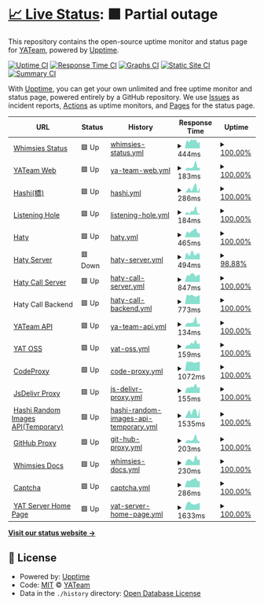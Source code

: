 # [📈 Live Status](https://status.yatserver.com): <!--live status--> **🟧 Partial outage**

This repository contains the open-source uptime monitor and status page for [YATeam](https://www.yateam.cc), powered by [Upptime](https://github.com/upptime/upptime).

[![Uptime CI](https://github.com/YAT-Publish/status/workflows/Uptime%20CI/badge.svg)](https://github.com/YAT-Publish/status/actions?query=workflow%3A%22Uptime+CI%22)
[![Response Time CI](https://github.com/YAT-Publish/status/workflows/Response%20Time%20CI/badge.svg)](https://github.com/YAT-Publish/status/actions?query=workflow%3A%22Response+Time+CI%22)
[![Graphs CI](https://github.com/YAT-Publish/status/workflows/Graphs%20CI/badge.svg)](https://github.com/YAT-Publish/status/actions?query=workflow%3A%22Graphs+CI%22)
[![Static Site CI](https://github.com/YAT-Publish/status/workflows/Static%20Site%20CI/badge.svg)](https://github.com/YAT-Publish/status/actions?query=workflow%3A%22Static+Site+CI%22)
[![Summary CI](https://github.com/YAT-Publish/status/workflows/Summary%20CI/badge.svg)](https://github.com/YAT-Publish/status/actions?query=workflow%3A%22Summary+CI%22)

With [Upptime](https://upptime.js.org), you can get your own unlimited and free uptime monitor and status page, powered entirely by a GitHub repository. We use [Issues](https://github.com/YAT-Publish/status/issues) as incident reports, [Actions](https://github.com/YAT-Publish/status/actions) as uptime monitors, and [Pages](https://status.yatserver.com) for the status page.

<!--start: status pages-->
<!-- This summary is generated by Upptime (https://github.com/upptime/upptime) -->
<!-- Do not edit this manually, your changes will be overwritten -->
<!-- prettier-ignore -->
| URL | Status | History | Response Time | Uptime |
| --- | ------ | ------- | ------------- | ------ |
| <img alt="" src="https://docs.whimsies.org/customize/favicon/main-favicon.png" height="13"> [Whimsies Status](https://status.whimsies.org) | 🟩 Up | [whimsies-status.yml](https://github.com/YAT-Publish/status/commits/HEAD/history/whimsies-status.yml) | <details><summary><img alt="Response time graph" src="./graphs/whimsies-status/response-time-week.png" height="20"> 444ms</summary><br><a href="https://status.yatserver.com/history/whimsies-status"><img alt="Response time 495" src="https://img.shields.io/endpoint?url=https%3A%2F%2Fraw.githubusercontent.com%2FYAT-Publish%2Fstatus%2FHEAD%2Fapi%2Fwhimsies-status%2Fresponse-time.json"></a><br><a href="https://status.yatserver.com/history/whimsies-status"><img alt="24-hour response time 398" src="https://img.shields.io/endpoint?url=https%3A%2F%2Fraw.githubusercontent.com%2FYAT-Publish%2Fstatus%2FHEAD%2Fapi%2Fwhimsies-status%2Fresponse-time-day.json"></a><br><a href="https://status.yatserver.com/history/whimsies-status"><img alt="7-day response time 444" src="https://img.shields.io/endpoint?url=https%3A%2F%2Fraw.githubusercontent.com%2FYAT-Publish%2Fstatus%2FHEAD%2Fapi%2Fwhimsies-status%2Fresponse-time-week.json"></a><br><a href="https://status.yatserver.com/history/whimsies-status"><img alt="30-day response time 466" src="https://img.shields.io/endpoint?url=https%3A%2F%2Fraw.githubusercontent.com%2FYAT-Publish%2Fstatus%2FHEAD%2Fapi%2Fwhimsies-status%2Fresponse-time-month.json"></a><br><a href="https://status.yatserver.com/history/whimsies-status"><img alt="1-year response time 495" src="https://img.shields.io/endpoint?url=https%3A%2F%2Fraw.githubusercontent.com%2FYAT-Publish%2Fstatus%2FHEAD%2Fapi%2Fwhimsies-status%2Fresponse-time-year.json"></a></details> | <details><summary><a href="https://status.yatserver.com/history/whimsies-status">100.00%</a></summary><a href="https://status.yatserver.com/history/whimsies-status"><img alt="All-time uptime 92.53%" src="https://img.shields.io/endpoint?url=https%3A%2F%2Fraw.githubusercontent.com%2FYAT-Publish%2Fstatus%2FHEAD%2Fapi%2Fwhimsies-status%2Fuptime.json"></a><br><a href="https://status.yatserver.com/history/whimsies-status"><img alt="24-hour uptime 100.00%" src="https://img.shields.io/endpoint?url=https%3A%2F%2Fraw.githubusercontent.com%2FYAT-Publish%2Fstatus%2FHEAD%2Fapi%2Fwhimsies-status%2Fuptime-day.json"></a><br><a href="https://status.yatserver.com/history/whimsies-status"><img alt="7-day uptime 100.00%" src="https://img.shields.io/endpoint?url=https%3A%2F%2Fraw.githubusercontent.com%2FYAT-Publish%2Fstatus%2FHEAD%2Fapi%2Fwhimsies-status%2Fuptime-week.json"></a><br><a href="https://status.yatserver.com/history/whimsies-status"><img alt="30-day uptime 100.00%" src="https://img.shields.io/endpoint?url=https%3A%2F%2Fraw.githubusercontent.com%2FYAT-Publish%2Fstatus%2FHEAD%2Fapi%2Fwhimsies-status%2Fuptime-month.json"></a><br><a href="https://status.yatserver.com/history/whimsies-status"><img alt="1-year uptime 92.53%" src="https://img.shields.io/endpoint?url=https%3A%2F%2Fraw.githubusercontent.com%2FYAT-Publish%2Fstatus%2FHEAD%2Fapi%2Fwhimsies-status%2Fuptime-year.json"></a></details>
| <img alt="" src="https://img.yateam.cc/img/2023/10/16/favicon7005329596a0b1b1.png" height="13"> [YATeam Web](https://www.yateam.cc) | 🟩 Up | [ya-team-web.yml](https://github.com/YAT-Publish/status/commits/HEAD/history/ya-team-web.yml) | <details><summary><img alt="Response time graph" src="./graphs/ya-team-web/response-time-week.png" height="20"> 183ms</summary><br><a href="https://status.yatserver.com/history/ya-team-web"><img alt="Response time 5042" src="https://img.shields.io/endpoint?url=https%3A%2F%2Fraw.githubusercontent.com%2FYAT-Publish%2Fstatus%2FHEAD%2Fapi%2Fya-team-web%2Fresponse-time.json"></a><br><a href="https://status.yatserver.com/history/ya-team-web"><img alt="24-hour response time 137" src="https://img.shields.io/endpoint?url=https%3A%2F%2Fraw.githubusercontent.com%2FYAT-Publish%2Fstatus%2FHEAD%2Fapi%2Fya-team-web%2Fresponse-time-day.json"></a><br><a href="https://status.yatserver.com/history/ya-team-web"><img alt="7-day response time 183" src="https://img.shields.io/endpoint?url=https%3A%2F%2Fraw.githubusercontent.com%2FYAT-Publish%2Fstatus%2FHEAD%2Fapi%2Fya-team-web%2Fresponse-time-week.json"></a><br><a href="https://status.yatserver.com/history/ya-team-web"><img alt="30-day response time 277" src="https://img.shields.io/endpoint?url=https%3A%2F%2Fraw.githubusercontent.com%2FYAT-Publish%2Fstatus%2FHEAD%2Fapi%2Fya-team-web%2Fresponse-time-month.json"></a><br><a href="https://status.yatserver.com/history/ya-team-web"><img alt="1-year response time 5561" src="https://img.shields.io/endpoint?url=https%3A%2F%2Fraw.githubusercontent.com%2FYAT-Publish%2Fstatus%2FHEAD%2Fapi%2Fya-team-web%2Fresponse-time-year.json"></a></details> | <details><summary><a href="https://status.yatserver.com/history/ya-team-web">100.00%</a></summary><a href="https://status.yatserver.com/history/ya-team-web"><img alt="All-time uptime 97.57%" src="https://img.shields.io/endpoint?url=https%3A%2F%2Fraw.githubusercontent.com%2FYAT-Publish%2Fstatus%2FHEAD%2Fapi%2Fya-team-web%2Fuptime.json"></a><br><a href="https://status.yatserver.com/history/ya-team-web"><img alt="24-hour uptime 100.00%" src="https://img.shields.io/endpoint?url=https%3A%2F%2Fraw.githubusercontent.com%2FYAT-Publish%2Fstatus%2FHEAD%2Fapi%2Fya-team-web%2Fuptime-day.json"></a><br><a href="https://status.yatserver.com/history/ya-team-web"><img alt="7-day uptime 100.00%" src="https://img.shields.io/endpoint?url=https%3A%2F%2Fraw.githubusercontent.com%2FYAT-Publish%2Fstatus%2FHEAD%2Fapi%2Fya-team-web%2Fuptime-week.json"></a><br><a href="https://status.yatserver.com/history/ya-team-web"><img alt="30-day uptime 100.00%" src="https://img.shields.io/endpoint?url=https%3A%2F%2Fraw.githubusercontent.com%2FYAT-Publish%2Fstatus%2FHEAD%2Fapi%2Fya-team-web%2Fuptime-month.json"></a><br><a href="https://status.yatserver.com/history/ya-team-web"><img alt="1-year uptime 99.47%" src="https://img.shields.io/endpoint?url=https%3A%2F%2Fraw.githubusercontent.com%2FYAT-Publish%2Fstatus%2FHEAD%2Fapi%2Fya-team-web%2Fuptime-year.json"></a></details>
| <img alt="" src="https://img.yateam.cc/img/2023/10/11/hashid59ff7816f045287ad29011a2a630e77.png" height="13"> [Hashi(橋)](https://hi.hashi.icu) | 🟩 Up | [hashi.yml](https://github.com/YAT-Publish/status/commits/HEAD/history/hashi.yml) | <details><summary><img alt="Response time graph" src="./graphs/hashi/response-time-week.png" height="20"> 286ms</summary><br><a href="https://status.yatserver.com/history/hashi"><img alt="Response time 336" src="https://img.shields.io/endpoint?url=https%3A%2F%2Fraw.githubusercontent.com%2FYAT-Publish%2Fstatus%2FHEAD%2Fapi%2Fhashi%2Fresponse-time.json"></a><br><a href="https://status.yatserver.com/history/hashi"><img alt="24-hour response time 336" src="https://img.shields.io/endpoint?url=https%3A%2F%2Fraw.githubusercontent.com%2FYAT-Publish%2Fstatus%2FHEAD%2Fapi%2Fhashi%2Fresponse-time-day.json"></a><br><a href="https://status.yatserver.com/history/hashi"><img alt="7-day response time 286" src="https://img.shields.io/endpoint?url=https%3A%2F%2Fraw.githubusercontent.com%2FYAT-Publish%2Fstatus%2FHEAD%2Fapi%2Fhashi%2Fresponse-time-week.json"></a><br><a href="https://status.yatserver.com/history/hashi"><img alt="30-day response time 406" src="https://img.shields.io/endpoint?url=https%3A%2F%2Fraw.githubusercontent.com%2FYAT-Publish%2Fstatus%2FHEAD%2Fapi%2Fhashi%2Fresponse-time-month.json"></a><br><a href="https://status.yatserver.com/history/hashi"><img alt="1-year response time 359" src="https://img.shields.io/endpoint?url=https%3A%2F%2Fraw.githubusercontent.com%2FYAT-Publish%2Fstatus%2FHEAD%2Fapi%2Fhashi%2Fresponse-time-year.json"></a></details> | <details><summary><a href="https://status.yatserver.com/history/hashi">100.00%</a></summary><a href="https://status.yatserver.com/history/hashi"><img alt="All-time uptime 99.52%" src="https://img.shields.io/endpoint?url=https%3A%2F%2Fraw.githubusercontent.com%2FYAT-Publish%2Fstatus%2FHEAD%2Fapi%2Fhashi%2Fuptime.json"></a><br><a href="https://status.yatserver.com/history/hashi"><img alt="24-hour uptime 100.00%" src="https://img.shields.io/endpoint?url=https%3A%2F%2Fraw.githubusercontent.com%2FYAT-Publish%2Fstatus%2FHEAD%2Fapi%2Fhashi%2Fuptime-day.json"></a><br><a href="https://status.yatserver.com/history/hashi"><img alt="7-day uptime 100.00%" src="https://img.shields.io/endpoint?url=https%3A%2F%2Fraw.githubusercontent.com%2FYAT-Publish%2Fstatus%2FHEAD%2Fapi%2Fhashi%2Fuptime-week.json"></a><br><a href="https://status.yatserver.com/history/hashi"><img alt="30-day uptime 99.77%" src="https://img.shields.io/endpoint?url=https%3A%2F%2Fraw.githubusercontent.com%2FYAT-Publish%2Fstatus%2FHEAD%2Fapi%2Fhashi%2Fuptime-month.json"></a><br><a href="https://status.yatserver.com/history/hashi"><img alt="1-year uptime 99.91%" src="https://img.shields.io/endpoint?url=https%3A%2F%2Fraw.githubusercontent.com%2FYAT-Publish%2Fstatus%2FHEAD%2Fapi%2Fhashi%2Fuptime-year.json"></a></details>
| <img alt="" src="https://img.yateam.cc/img/2023/10/11/hashid59ff7816f045287ad29011a2a630e77.png" height="13"> [Listening Hole](https://hole.hashi.icu) | 🟩 Up | [listening-hole.yml](https://github.com/YAT-Publish/status/commits/HEAD/history/listening-hole.yml) | <details><summary><img alt="Response time graph" src="./graphs/listening-hole/response-time-week.png" height="20"> 184ms</summary><br><a href="https://status.yatserver.com/history/listening-hole"><img alt="Response time 278" src="https://img.shields.io/endpoint?url=https%3A%2F%2Fraw.githubusercontent.com%2FYAT-Publish%2Fstatus%2FHEAD%2Fapi%2Flistening-hole%2Fresponse-time.json"></a><br><a href="https://status.yatserver.com/history/listening-hole"><img alt="24-hour response time 65" src="https://img.shields.io/endpoint?url=https%3A%2F%2Fraw.githubusercontent.com%2FYAT-Publish%2Fstatus%2FHEAD%2Fapi%2Flistening-hole%2Fresponse-time-day.json"></a><br><a href="https://status.yatserver.com/history/listening-hole"><img alt="7-day response time 184" src="https://img.shields.io/endpoint?url=https%3A%2F%2Fraw.githubusercontent.com%2FYAT-Publish%2Fstatus%2FHEAD%2Fapi%2Flistening-hole%2Fresponse-time-week.json"></a><br><a href="https://status.yatserver.com/history/listening-hole"><img alt="30-day response time 237" src="https://img.shields.io/endpoint?url=https%3A%2F%2Fraw.githubusercontent.com%2FYAT-Publish%2Fstatus%2FHEAD%2Fapi%2Flistening-hole%2Fresponse-time-month.json"></a><br><a href="https://status.yatserver.com/history/listening-hole"><img alt="1-year response time 293" src="https://img.shields.io/endpoint?url=https%3A%2F%2Fraw.githubusercontent.com%2FYAT-Publish%2Fstatus%2FHEAD%2Fapi%2Flistening-hole%2Fresponse-time-year.json"></a></details> | <details><summary><a href="https://status.yatserver.com/history/listening-hole">100.00%</a></summary><a href="https://status.yatserver.com/history/listening-hole"><img alt="All-time uptime 96.50%" src="https://img.shields.io/endpoint?url=https%3A%2F%2Fraw.githubusercontent.com%2FYAT-Publish%2Fstatus%2FHEAD%2Fapi%2Flistening-hole%2Fuptime.json"></a><br><a href="https://status.yatserver.com/history/listening-hole"><img alt="24-hour uptime 100.00%" src="https://img.shields.io/endpoint?url=https%3A%2F%2Fraw.githubusercontent.com%2FYAT-Publish%2Fstatus%2FHEAD%2Fapi%2Flistening-hole%2Fuptime-day.json"></a><br><a href="https://status.yatserver.com/history/listening-hole"><img alt="7-day uptime 100.00%" src="https://img.shields.io/endpoint?url=https%3A%2F%2Fraw.githubusercontent.com%2FYAT-Publish%2Fstatus%2FHEAD%2Fapi%2Flistening-hole%2Fuptime-week.json"></a><br><a href="https://status.yatserver.com/history/listening-hole"><img alt="30-day uptime 100.00%" src="https://img.shields.io/endpoint?url=https%3A%2F%2Fraw.githubusercontent.com%2FYAT-Publish%2Fstatus%2FHEAD%2Fapi%2Flistening-hole%2Fuptime-month.json"></a><br><a href="https://status.yatserver.com/history/listening-hole"><img alt="1-year uptime 97.64%" src="https://img.shields.io/endpoint?url=https%3A%2F%2Fraw.githubusercontent.com%2FYAT-Publish%2Fstatus%2FHEAD%2Fapi%2Flistening-hole%2Fuptime-year.json"></a></details>
| <img alt="" src="https://img.yateam.cc/img/2023/10/11/hashid59ff7816f045287ad29011a2a630e77.png" height="13"> [Haty](https://chat.hashi.sbs) | 🟩 Up | [haty.yml](https://github.com/YAT-Publish/status/commits/HEAD/history/haty.yml) | <details><summary><img alt="Response time graph" src="./graphs/haty/response-time-week.png" height="20"> 465ms</summary><br><a href="https://status.yatserver.com/history/haty"><img alt="Response time 768" src="https://img.shields.io/endpoint?url=https%3A%2F%2Fraw.githubusercontent.com%2FYAT-Publish%2Fstatus%2FHEAD%2Fapi%2Fhaty%2Fresponse-time.json"></a><br><a href="https://status.yatserver.com/history/haty"><img alt="24-hour response time 335" src="https://img.shields.io/endpoint?url=https%3A%2F%2Fraw.githubusercontent.com%2FYAT-Publish%2Fstatus%2FHEAD%2Fapi%2Fhaty%2Fresponse-time-day.json"></a><br><a href="https://status.yatserver.com/history/haty"><img alt="7-day response time 465" src="https://img.shields.io/endpoint?url=https%3A%2F%2Fraw.githubusercontent.com%2FYAT-Publish%2Fstatus%2FHEAD%2Fapi%2Fhaty%2Fresponse-time-week.json"></a><br><a href="https://status.yatserver.com/history/haty"><img alt="30-day response time 563" src="https://img.shields.io/endpoint?url=https%3A%2F%2Fraw.githubusercontent.com%2FYAT-Publish%2Fstatus%2FHEAD%2Fapi%2Fhaty%2Fresponse-time-month.json"></a><br><a href="https://status.yatserver.com/history/haty"><img alt="1-year response time 808" src="https://img.shields.io/endpoint?url=https%3A%2F%2Fraw.githubusercontent.com%2FYAT-Publish%2Fstatus%2FHEAD%2Fapi%2Fhaty%2Fresponse-time-year.json"></a></details> | <details><summary><a href="https://status.yatserver.com/history/haty">100.00%</a></summary><a href="https://status.yatserver.com/history/haty"><img alt="All-time uptime 96.46%" src="https://img.shields.io/endpoint?url=https%3A%2F%2Fraw.githubusercontent.com%2FYAT-Publish%2Fstatus%2FHEAD%2Fapi%2Fhaty%2Fuptime.json"></a><br><a href="https://status.yatserver.com/history/haty"><img alt="24-hour uptime 100.00%" src="https://img.shields.io/endpoint?url=https%3A%2F%2Fraw.githubusercontent.com%2FYAT-Publish%2Fstatus%2FHEAD%2Fapi%2Fhaty%2Fuptime-day.json"></a><br><a href="https://status.yatserver.com/history/haty"><img alt="7-day uptime 100.00%" src="https://img.shields.io/endpoint?url=https%3A%2F%2Fraw.githubusercontent.com%2FYAT-Publish%2Fstatus%2FHEAD%2Fapi%2Fhaty%2Fuptime-week.json"></a><br><a href="https://status.yatserver.com/history/haty"><img alt="30-day uptime 100.00%" src="https://img.shields.io/endpoint?url=https%3A%2F%2Fraw.githubusercontent.com%2FYAT-Publish%2Fstatus%2FHEAD%2Fapi%2Fhaty%2Fuptime-month.json"></a><br><a href="https://status.yatserver.com/history/haty"><img alt="1-year uptime 98.52%" src="https://img.shields.io/endpoint?url=https%3A%2F%2Fraw.githubusercontent.com%2FYAT-Publish%2Fstatus%2FHEAD%2Fapi%2Fhaty%2Fuptime-year.json"></a></details>
| <img alt="" src="https://img.yateam.cc/img/2023/10/11/hashid59ff7816f045287ad29011a2a630e77.png" height="13"> [Haty Server](https://hashi.sbs/_matrix/consent) | 🟥 Down | [haty-server.yml](https://github.com/YAT-Publish/status/commits/HEAD/history/haty-server.yml) | <details><summary><img alt="Response time graph" src="./graphs/haty-server/response-time-week.png" height="20"> 494ms</summary><br><a href="https://status.yatserver.com/history/haty-server"><img alt="Response time 1167" src="https://img.shields.io/endpoint?url=https%3A%2F%2Fraw.githubusercontent.com%2FYAT-Publish%2Fstatus%2FHEAD%2Fapi%2Fhaty-server%2Fresponse-time.json"></a><br><a href="https://status.yatserver.com/history/haty-server"><img alt="24-hour response time 488" src="https://img.shields.io/endpoint?url=https%3A%2F%2Fraw.githubusercontent.com%2FYAT-Publish%2Fstatus%2FHEAD%2Fapi%2Fhaty-server%2Fresponse-time-day.json"></a><br><a href="https://status.yatserver.com/history/haty-server"><img alt="7-day response time 494" src="https://img.shields.io/endpoint?url=https%3A%2F%2Fraw.githubusercontent.com%2FYAT-Publish%2Fstatus%2FHEAD%2Fapi%2Fhaty-server%2Fresponse-time-week.json"></a><br><a href="https://status.yatserver.com/history/haty-server"><img alt="30-day response time 772" src="https://img.shields.io/endpoint?url=https%3A%2F%2Fraw.githubusercontent.com%2FYAT-Publish%2Fstatus%2FHEAD%2Fapi%2Fhaty-server%2Fresponse-time-month.json"></a><br><a href="https://status.yatserver.com/history/haty-server"><img alt="1-year response time 1316" src="https://img.shields.io/endpoint?url=https%3A%2F%2Fraw.githubusercontent.com%2FYAT-Publish%2Fstatus%2FHEAD%2Fapi%2Fhaty-server%2Fresponse-time-year.json"></a></details> | <details><summary><a href="https://status.yatserver.com/history/haty-server">98.88%</a></summary><a href="https://status.yatserver.com/history/haty-server"><img alt="All-time uptime 99.00%" src="https://img.shields.io/endpoint?url=https%3A%2F%2Fraw.githubusercontent.com%2FYAT-Publish%2Fstatus%2FHEAD%2Fapi%2Fhaty-server%2Fuptime.json"></a><br><a href="https://status.yatserver.com/history/haty-server"><img alt="24-hour uptime 93.57%" src="https://img.shields.io/endpoint?url=https%3A%2F%2Fraw.githubusercontent.com%2FYAT-Publish%2Fstatus%2FHEAD%2Fapi%2Fhaty-server%2Fuptime-day.json"></a><br><a href="https://status.yatserver.com/history/haty-server"><img alt="7-day uptime 98.88%" src="https://img.shields.io/endpoint?url=https%3A%2F%2Fraw.githubusercontent.com%2FYAT-Publish%2Fstatus%2FHEAD%2Fapi%2Fhaty-server%2Fuptime-week.json"></a><br><a href="https://status.yatserver.com/history/haty-server"><img alt="30-day uptime 95.70%" src="https://img.shields.io/endpoint?url=https%3A%2F%2Fraw.githubusercontent.com%2FYAT-Publish%2Fstatus%2FHEAD%2Fapi%2Fhaty-server%2Fuptime-month.json"></a><br><a href="https://status.yatserver.com/history/haty-server"><img alt="1-year uptime 98.92%" src="https://img.shields.io/endpoint?url=https%3A%2F%2Fraw.githubusercontent.com%2FYAT-Publish%2Fstatus%2FHEAD%2Fapi%2Fhaty-server%2Fuptime-year.json"></a></details>
| <img alt="" src="https://img.yateam.cc/img/2023/10/11/hashid59ff7816f045287ad29011a2a630e77.png" height="13"> [Haty Call Server](https://cs.hashi.sbs) | 🟩 Up | [haty-call-server.yml](https://github.com/YAT-Publish/status/commits/HEAD/history/haty-call-server.yml) | <details><summary><img alt="Response time graph" src="./graphs/haty-call-server/response-time-week.png" height="20"> 847ms</summary><br><a href="https://status.yatserver.com/history/haty-call-server"><img alt="Response time 1039" src="https://img.shields.io/endpoint?url=https%3A%2F%2Fraw.githubusercontent.com%2FYAT-Publish%2Fstatus%2FHEAD%2Fapi%2Fhaty-call-server%2Fresponse-time.json"></a><br><a href="https://status.yatserver.com/history/haty-call-server"><img alt="24-hour response time 869" src="https://img.shields.io/endpoint?url=https%3A%2F%2Fraw.githubusercontent.com%2FYAT-Publish%2Fstatus%2FHEAD%2Fapi%2Fhaty-call-server%2Fresponse-time-day.json"></a><br><a href="https://status.yatserver.com/history/haty-call-server"><img alt="7-day response time 847" src="https://img.shields.io/endpoint?url=https%3A%2F%2Fraw.githubusercontent.com%2FYAT-Publish%2Fstatus%2FHEAD%2Fapi%2Fhaty-call-server%2Fresponse-time-week.json"></a><br><a href="https://status.yatserver.com/history/haty-call-server"><img alt="30-day response time 855" src="https://img.shields.io/endpoint?url=https%3A%2F%2Fraw.githubusercontent.com%2FYAT-Publish%2Fstatus%2FHEAD%2Fapi%2Fhaty-call-server%2Fresponse-time-month.json"></a><br><a href="https://status.yatserver.com/history/haty-call-server"><img alt="1-year response time 1039" src="https://img.shields.io/endpoint?url=https%3A%2F%2Fraw.githubusercontent.com%2FYAT-Publish%2Fstatus%2FHEAD%2Fapi%2Fhaty-call-server%2Fresponse-time-year.json"></a></details> | <details><summary><a href="https://status.yatserver.com/history/haty-call-server">100.00%</a></summary><a href="https://status.yatserver.com/history/haty-call-server"><img alt="All-time uptime 99.87%" src="https://img.shields.io/endpoint?url=https%3A%2F%2Fraw.githubusercontent.com%2FYAT-Publish%2Fstatus%2FHEAD%2Fapi%2Fhaty-call-server%2Fuptime.json"></a><br><a href="https://status.yatserver.com/history/haty-call-server"><img alt="24-hour uptime 100.00%" src="https://img.shields.io/endpoint?url=https%3A%2F%2Fraw.githubusercontent.com%2FYAT-Publish%2Fstatus%2FHEAD%2Fapi%2Fhaty-call-server%2Fuptime-day.json"></a><br><a href="https://status.yatserver.com/history/haty-call-server"><img alt="7-day uptime 100.00%" src="https://img.shields.io/endpoint?url=https%3A%2F%2Fraw.githubusercontent.com%2FYAT-Publish%2Fstatus%2FHEAD%2Fapi%2Fhaty-call-server%2Fuptime-week.json"></a><br><a href="https://status.yatserver.com/history/haty-call-server"><img alt="30-day uptime 100.00%" src="https://img.shields.io/endpoint?url=https%3A%2F%2Fraw.githubusercontent.com%2FYAT-Publish%2Fstatus%2FHEAD%2Fapi%2Fhaty-call-server%2Fuptime-month.json"></a><br><a href="https://status.yatserver.com/history/haty-call-server"><img alt="1-year uptime 99.87%" src="https://img.shields.io/endpoint?url=https%3A%2F%2Fraw.githubusercontent.com%2FYAT-Publish%2Fstatus%2FHEAD%2Fapi%2Fhaty-call-server%2Fuptime-year.json"></a></details>
| <img alt="" src="https://img.yateam.cc/img/2023/10/11/hashid59ff7816f045287ad29011a2a630e77.png" height="13"> Haty Call Backend | 🟩 Up | [haty-call-backend.yml](https://github.com/YAT-Publish/status/commits/HEAD/history/haty-call-backend.yml) | <details><summary><img alt="Response time graph" src="./graphs/haty-call-backend/response-time-week.png" height="20"> 773ms</summary><br><a href="https://status.yatserver.com/history/haty-call-backend"><img alt="Response time 1031" src="https://img.shields.io/endpoint?url=https%3A%2F%2Fraw.githubusercontent.com%2FYAT-Publish%2Fstatus%2FHEAD%2Fapi%2Fhaty-call-backend%2Fresponse-time.json"></a><br><a href="https://status.yatserver.com/history/haty-call-backend"><img alt="24-hour response time 792" src="https://img.shields.io/endpoint?url=https%3A%2F%2Fraw.githubusercontent.com%2FYAT-Publish%2Fstatus%2FHEAD%2Fapi%2Fhaty-call-backend%2Fresponse-time-day.json"></a><br><a href="https://status.yatserver.com/history/haty-call-backend"><img alt="7-day response time 773" src="https://img.shields.io/endpoint?url=https%3A%2F%2Fraw.githubusercontent.com%2FYAT-Publish%2Fstatus%2FHEAD%2Fapi%2Fhaty-call-backend%2Fresponse-time-week.json"></a><br><a href="https://status.yatserver.com/history/haty-call-backend"><img alt="30-day response time 784" src="https://img.shields.io/endpoint?url=https%3A%2F%2Fraw.githubusercontent.com%2FYAT-Publish%2Fstatus%2FHEAD%2Fapi%2Fhaty-call-backend%2Fresponse-time-month.json"></a><br><a href="https://status.yatserver.com/history/haty-call-backend"><img alt="1-year response time 1031" src="https://img.shields.io/endpoint?url=https%3A%2F%2Fraw.githubusercontent.com%2FYAT-Publish%2Fstatus%2FHEAD%2Fapi%2Fhaty-call-backend%2Fresponse-time-year.json"></a></details> | <details><summary><a href="https://status.yatserver.com/history/haty-call-backend">100.00%</a></summary><a href="https://status.yatserver.com/history/haty-call-backend"><img alt="All-time uptime 99.87%" src="https://img.shields.io/endpoint?url=https%3A%2F%2Fraw.githubusercontent.com%2FYAT-Publish%2Fstatus%2FHEAD%2Fapi%2Fhaty-call-backend%2Fuptime.json"></a><br><a href="https://status.yatserver.com/history/haty-call-backend"><img alt="24-hour uptime 100.00%" src="https://img.shields.io/endpoint?url=https%3A%2F%2Fraw.githubusercontent.com%2FYAT-Publish%2Fstatus%2FHEAD%2Fapi%2Fhaty-call-backend%2Fuptime-day.json"></a><br><a href="https://status.yatserver.com/history/haty-call-backend"><img alt="7-day uptime 100.00%" src="https://img.shields.io/endpoint?url=https%3A%2F%2Fraw.githubusercontent.com%2FYAT-Publish%2Fstatus%2FHEAD%2Fapi%2Fhaty-call-backend%2Fuptime-week.json"></a><br><a href="https://status.yatserver.com/history/haty-call-backend"><img alt="30-day uptime 100.00%" src="https://img.shields.io/endpoint?url=https%3A%2F%2Fraw.githubusercontent.com%2FYAT-Publish%2Fstatus%2FHEAD%2Fapi%2Fhaty-call-backend%2Fuptime-month.json"></a><br><a href="https://status.yatserver.com/history/haty-call-backend"><img alt="1-year uptime 99.87%" src="https://img.shields.io/endpoint?url=https%3A%2F%2Fraw.githubusercontent.com%2FYAT-Publish%2Fstatus%2FHEAD%2Fapi%2Fhaty-call-backend%2Fuptime-year.json"></a></details>
| <img alt="" src="https://img.yateam.cc/img/2023/10/16/favicon7005329596a0b1b1.png" height="13"> [YATeam API](https://api.yateam.cc) | 🟩 Up | [ya-team-api.yml](https://github.com/YAT-Publish/status/commits/HEAD/history/ya-team-api.yml) | <details><summary><img alt="Response time graph" src="./graphs/ya-team-api/response-time-week.png" height="20"> 134ms</summary><br><a href="https://status.yatserver.com/history/ya-team-api"><img alt="Response time 516" src="https://img.shields.io/endpoint?url=https%3A%2F%2Fraw.githubusercontent.com%2FYAT-Publish%2Fstatus%2FHEAD%2Fapi%2Fya-team-api%2Fresponse-time.json"></a><br><a href="https://status.yatserver.com/history/ya-team-api"><img alt="24-hour response time 99" src="https://img.shields.io/endpoint?url=https%3A%2F%2Fraw.githubusercontent.com%2FYAT-Publish%2Fstatus%2FHEAD%2Fapi%2Fya-team-api%2Fresponse-time-day.json"></a><br><a href="https://status.yatserver.com/history/ya-team-api"><img alt="7-day response time 134" src="https://img.shields.io/endpoint?url=https%3A%2F%2Fraw.githubusercontent.com%2FYAT-Publish%2Fstatus%2FHEAD%2Fapi%2Fya-team-api%2Fresponse-time-week.json"></a><br><a href="https://status.yatserver.com/history/ya-team-api"><img alt="30-day response time 194" src="https://img.shields.io/endpoint?url=https%3A%2F%2Fraw.githubusercontent.com%2FYAT-Publish%2Fstatus%2FHEAD%2Fapi%2Fya-team-api%2Fresponse-time-month.json"></a><br><a href="https://status.yatserver.com/history/ya-team-api"><img alt="1-year response time 525" src="https://img.shields.io/endpoint?url=https%3A%2F%2Fraw.githubusercontent.com%2FYAT-Publish%2Fstatus%2FHEAD%2Fapi%2Fya-team-api%2Fresponse-time-year.json"></a></details> | <details><summary><a href="https://status.yatserver.com/history/ya-team-api">100.00%</a></summary><a href="https://status.yatserver.com/history/ya-team-api"><img alt="All-time uptime 98.17%" src="https://img.shields.io/endpoint?url=https%3A%2F%2Fraw.githubusercontent.com%2FYAT-Publish%2Fstatus%2FHEAD%2Fapi%2Fya-team-api%2Fuptime.json"></a><br><a href="https://status.yatserver.com/history/ya-team-api"><img alt="24-hour uptime 100.00%" src="https://img.shields.io/endpoint?url=https%3A%2F%2Fraw.githubusercontent.com%2FYAT-Publish%2Fstatus%2FHEAD%2Fapi%2Fya-team-api%2Fuptime-day.json"></a><br><a href="https://status.yatserver.com/history/ya-team-api"><img alt="7-day uptime 100.00%" src="https://img.shields.io/endpoint?url=https%3A%2F%2Fraw.githubusercontent.com%2FYAT-Publish%2Fstatus%2FHEAD%2Fapi%2Fya-team-api%2Fuptime-week.json"></a><br><a href="https://status.yatserver.com/history/ya-team-api"><img alt="30-day uptime 100.00%" src="https://img.shields.io/endpoint?url=https%3A%2F%2Fraw.githubusercontent.com%2FYAT-Publish%2Fstatus%2FHEAD%2Fapi%2Fya-team-api%2Fuptime-month.json"></a><br><a href="https://status.yatserver.com/history/ya-team-api"><img alt="1-year uptime 99.87%" src="https://img.shields.io/endpoint?url=https%3A%2F%2Fraw.githubusercontent.com%2FYAT-Publish%2Fstatus%2FHEAD%2Fapi%2Fya-team-api%2Fuptime-year.json"></a></details>
| <img alt="" src="https://img.yateam.cc/img/2023/10/16/favicon7005329596a0b1b1.png" height="13"> [YAT OSS](https://files.yatserver.com/hashi-next/hashi/25e94b33-e005-400a-919e-73202ab40b0d.webp) | 🟩 Up | [yat-oss.yml](https://github.com/YAT-Publish/status/commits/HEAD/history/yat-oss.yml) | <details><summary><img alt="Response time graph" src="./graphs/yat-oss/response-time-week.png" height="20"> 159ms</summary><br><a href="https://status.yatserver.com/history/yat-oss"><img alt="Response time 372" src="https://img.shields.io/endpoint?url=https%3A%2F%2Fraw.githubusercontent.com%2FYAT-Publish%2Fstatus%2FHEAD%2Fapi%2Fyat-oss%2Fresponse-time.json"></a><br><a href="https://status.yatserver.com/history/yat-oss"><img alt="24-hour response time 164" src="https://img.shields.io/endpoint?url=https%3A%2F%2Fraw.githubusercontent.com%2FYAT-Publish%2Fstatus%2FHEAD%2Fapi%2Fyat-oss%2Fresponse-time-day.json"></a><br><a href="https://status.yatserver.com/history/yat-oss"><img alt="7-day response time 159" src="https://img.shields.io/endpoint?url=https%3A%2F%2Fraw.githubusercontent.com%2FYAT-Publish%2Fstatus%2FHEAD%2Fapi%2Fyat-oss%2Fresponse-time-week.json"></a><br><a href="https://status.yatserver.com/history/yat-oss"><img alt="30-day response time 173" src="https://img.shields.io/endpoint?url=https%3A%2F%2Fraw.githubusercontent.com%2FYAT-Publish%2Fstatus%2FHEAD%2Fapi%2Fyat-oss%2Fresponse-time-month.json"></a><br><a href="https://status.yatserver.com/history/yat-oss"><img alt="1-year response time 368" src="https://img.shields.io/endpoint?url=https%3A%2F%2Fraw.githubusercontent.com%2FYAT-Publish%2Fstatus%2FHEAD%2Fapi%2Fyat-oss%2Fresponse-time-year.json"></a></details> | <details><summary><a href="https://status.yatserver.com/history/yat-oss">100.00%</a></summary><a href="https://status.yatserver.com/history/yat-oss"><img alt="All-time uptime 99.95%" src="https://img.shields.io/endpoint?url=https%3A%2F%2Fraw.githubusercontent.com%2FYAT-Publish%2Fstatus%2FHEAD%2Fapi%2Fyat-oss%2Fuptime.json"></a><br><a href="https://status.yatserver.com/history/yat-oss"><img alt="24-hour uptime 100.00%" src="https://img.shields.io/endpoint?url=https%3A%2F%2Fraw.githubusercontent.com%2FYAT-Publish%2Fstatus%2FHEAD%2Fapi%2Fyat-oss%2Fuptime-day.json"></a><br><a href="https://status.yatserver.com/history/yat-oss"><img alt="7-day uptime 100.00%" src="https://img.shields.io/endpoint?url=https%3A%2F%2Fraw.githubusercontent.com%2FYAT-Publish%2Fstatus%2FHEAD%2Fapi%2Fyat-oss%2Fuptime-week.json"></a><br><a href="https://status.yatserver.com/history/yat-oss"><img alt="30-day uptime 100.00%" src="https://img.shields.io/endpoint?url=https%3A%2F%2Fraw.githubusercontent.com%2FYAT-Publish%2Fstatus%2FHEAD%2Fapi%2Fyat-oss%2Fuptime-month.json"></a><br><a href="https://status.yatserver.com/history/yat-oss"><img alt="1-year uptime 99.91%" src="https://img.shields.io/endpoint?url=https%3A%2F%2Fraw.githubusercontent.com%2FYAT-Publish%2Fstatus%2FHEAD%2Fapi%2Fyat-oss%2Fuptime-year.json"></a></details>
| <img alt="" src="https://img.yateam.cc/img/2023/10/16/favicon7005329596a0b1b1.png" height="13"> [CodeProxy](https://codeproxy.net) | 🟩 Up | [code-proxy.yml](https://github.com/YAT-Publish/status/commits/HEAD/history/code-proxy.yml) | <details><summary><img alt="Response time graph" src="./graphs/code-proxy/response-time-week.png" height="20"> 1072ms</summary><br><a href="https://status.yatserver.com/history/code-proxy"><img alt="Response time 1274" src="https://img.shields.io/endpoint?url=https%3A%2F%2Fraw.githubusercontent.com%2FYAT-Publish%2Fstatus%2FHEAD%2Fapi%2Fcode-proxy%2Fresponse-time.json"></a><br><a href="https://status.yatserver.com/history/code-proxy"><img alt="24-hour response time 1133" src="https://img.shields.io/endpoint?url=https%3A%2F%2Fraw.githubusercontent.com%2FYAT-Publish%2Fstatus%2FHEAD%2Fapi%2Fcode-proxy%2Fresponse-time-day.json"></a><br><a href="https://status.yatserver.com/history/code-proxy"><img alt="7-day response time 1072" src="https://img.shields.io/endpoint?url=https%3A%2F%2Fraw.githubusercontent.com%2FYAT-Publish%2Fstatus%2FHEAD%2Fapi%2Fcode-proxy%2Fresponse-time-week.json"></a><br><a href="https://status.yatserver.com/history/code-proxy"><img alt="30-day response time 1054" src="https://img.shields.io/endpoint?url=https%3A%2F%2Fraw.githubusercontent.com%2FYAT-Publish%2Fstatus%2FHEAD%2Fapi%2Fcode-proxy%2Fresponse-time-month.json"></a><br><a href="https://status.yatserver.com/history/code-proxy"><img alt="1-year response time 1284" src="https://img.shields.io/endpoint?url=https%3A%2F%2Fraw.githubusercontent.com%2FYAT-Publish%2Fstatus%2FHEAD%2Fapi%2Fcode-proxy%2Fresponse-time-year.json"></a></details> | <details><summary><a href="https://status.yatserver.com/history/code-proxy">100.00%</a></summary><a href="https://status.yatserver.com/history/code-proxy"><img alt="All-time uptime 99.00%" src="https://img.shields.io/endpoint?url=https%3A%2F%2Fraw.githubusercontent.com%2FYAT-Publish%2Fstatus%2FHEAD%2Fapi%2Fcode-proxy%2Fuptime.json"></a><br><a href="https://status.yatserver.com/history/code-proxy"><img alt="24-hour uptime 100.00%" src="https://img.shields.io/endpoint?url=https%3A%2F%2Fraw.githubusercontent.com%2FYAT-Publish%2Fstatus%2FHEAD%2Fapi%2Fcode-proxy%2Fuptime-day.json"></a><br><a href="https://status.yatserver.com/history/code-proxy"><img alt="7-day uptime 100.00%" src="https://img.shields.io/endpoint?url=https%3A%2F%2Fraw.githubusercontent.com%2FYAT-Publish%2Fstatus%2FHEAD%2Fapi%2Fcode-proxy%2Fuptime-week.json"></a><br><a href="https://status.yatserver.com/history/code-proxy"><img alt="30-day uptime 100.00%" src="https://img.shields.io/endpoint?url=https%3A%2F%2Fraw.githubusercontent.com%2FYAT-Publish%2Fstatus%2FHEAD%2Fapi%2Fcode-proxy%2Fuptime-month.json"></a><br><a href="https://status.yatserver.com/history/code-proxy"><img alt="1-year uptime 99.93%" src="https://img.shields.io/endpoint?url=https%3A%2F%2Fraw.githubusercontent.com%2FYAT-Publish%2Fstatus%2FHEAD%2Fapi%2Fcode-proxy%2Fuptime-year.json"></a></details>
| <img alt="" src="https://www.jsdelivr.com/icon_256x256.png" height="13"> [JsDelivr Proxy](https://jsd.yatserver.com/gh/YAT-Publish/status@master/replace.js) | 🟩 Up | [js-delivr-proxy.yml](https://github.com/YAT-Publish/status/commits/HEAD/history/js-delivr-proxy.yml) | <details><summary><img alt="Response time graph" src="./graphs/js-delivr-proxy/response-time-week.png" height="20"> 155ms</summary><br><a href="https://status.yatserver.com/history/js-delivr-proxy"><img alt="Response time 478" src="https://img.shields.io/endpoint?url=https%3A%2F%2Fraw.githubusercontent.com%2FYAT-Publish%2Fstatus%2FHEAD%2Fapi%2Fjs-delivr-proxy%2Fresponse-time.json"></a><br><a href="https://status.yatserver.com/history/js-delivr-proxy"><img alt="24-hour response time 155" src="https://img.shields.io/endpoint?url=https%3A%2F%2Fraw.githubusercontent.com%2FYAT-Publish%2Fstatus%2FHEAD%2Fapi%2Fjs-delivr-proxy%2Fresponse-time-day.json"></a><br><a href="https://status.yatserver.com/history/js-delivr-proxy"><img alt="7-day response time 155" src="https://img.shields.io/endpoint?url=https%3A%2F%2Fraw.githubusercontent.com%2FYAT-Publish%2Fstatus%2FHEAD%2Fapi%2Fjs-delivr-proxy%2Fresponse-time-week.json"></a><br><a href="https://status.yatserver.com/history/js-delivr-proxy"><img alt="30-day response time 157" src="https://img.shields.io/endpoint?url=https%3A%2F%2Fraw.githubusercontent.com%2FYAT-Publish%2Fstatus%2FHEAD%2Fapi%2Fjs-delivr-proxy%2Fresponse-time-month.json"></a><br><a href="https://status.yatserver.com/history/js-delivr-proxy"><img alt="1-year response time 336" src="https://img.shields.io/endpoint?url=https%3A%2F%2Fraw.githubusercontent.com%2FYAT-Publish%2Fstatus%2FHEAD%2Fapi%2Fjs-delivr-proxy%2Fresponse-time-year.json"></a></details> | <details><summary><a href="https://status.yatserver.com/history/js-delivr-proxy">100.00%</a></summary><a href="https://status.yatserver.com/history/js-delivr-proxy"><img alt="All-time uptime 99.70%" src="https://img.shields.io/endpoint?url=https%3A%2F%2Fraw.githubusercontent.com%2FYAT-Publish%2Fstatus%2FHEAD%2Fapi%2Fjs-delivr-proxy%2Fuptime.json"></a><br><a href="https://status.yatserver.com/history/js-delivr-proxy"><img alt="24-hour uptime 100.00%" src="https://img.shields.io/endpoint?url=https%3A%2F%2Fraw.githubusercontent.com%2FYAT-Publish%2Fstatus%2FHEAD%2Fapi%2Fjs-delivr-proxy%2Fuptime-day.json"></a><br><a href="https://status.yatserver.com/history/js-delivr-proxy"><img alt="7-day uptime 100.00%" src="https://img.shields.io/endpoint?url=https%3A%2F%2Fraw.githubusercontent.com%2FYAT-Publish%2Fstatus%2FHEAD%2Fapi%2Fjs-delivr-proxy%2Fuptime-week.json"></a><br><a href="https://status.yatserver.com/history/js-delivr-proxy"><img alt="30-day uptime 100.00%" src="https://img.shields.io/endpoint?url=https%3A%2F%2Fraw.githubusercontent.com%2FYAT-Publish%2Fstatus%2FHEAD%2Fapi%2Fjs-delivr-proxy%2Fuptime-month.json"></a><br><a href="https://status.yatserver.com/history/js-delivr-proxy"><img alt="1-year uptime 99.92%" src="https://img.shields.io/endpoint?url=https%3A%2F%2Fraw.githubusercontent.com%2FYAT-Publish%2Fstatus%2FHEAD%2Fapi%2Fjs-delivr-proxy%2Fuptime-year.json"></a></details>
| <img alt="" src="https://cdn.iloli.love/loliapi.com/img/favicon.ico" height="13"> [Hashi Random Images API(Temporary)](https://www.loliapi.com/acg) | 🟩 Up | [hashi-random-images-api-temporary.yml](https://github.com/YAT-Publish/status/commits/HEAD/history/hashi-random-images-api-temporary.yml) | <details><summary><img alt="Response time graph" src="./graphs/hashi-random-images-api-temporary/response-time-week.png" height="20"> 1535ms</summary><br><a href="https://status.yatserver.com/history/hashi-random-images-api-temporary"><img alt="Response time 5697" src="https://img.shields.io/endpoint?url=https%3A%2F%2Fraw.githubusercontent.com%2FYAT-Publish%2Fstatus%2FHEAD%2Fapi%2Fhashi-random-images-api-temporary%2Fresponse-time.json"></a><br><a href="https://status.yatserver.com/history/hashi-random-images-api-temporary"><img alt="24-hour response time 2208" src="https://img.shields.io/endpoint?url=https%3A%2F%2Fraw.githubusercontent.com%2FYAT-Publish%2Fstatus%2FHEAD%2Fapi%2Fhashi-random-images-api-temporary%2Fresponse-time-day.json"></a><br><a href="https://status.yatserver.com/history/hashi-random-images-api-temporary"><img alt="7-day response time 1535" src="https://img.shields.io/endpoint?url=https%3A%2F%2Fraw.githubusercontent.com%2FYAT-Publish%2Fstatus%2FHEAD%2Fapi%2Fhashi-random-images-api-temporary%2Fresponse-time-week.json"></a><br><a href="https://status.yatserver.com/history/hashi-random-images-api-temporary"><img alt="30-day response time 1480" src="https://img.shields.io/endpoint?url=https%3A%2F%2Fraw.githubusercontent.com%2FYAT-Publish%2Fstatus%2FHEAD%2Fapi%2Fhashi-random-images-api-temporary%2Fresponse-time-month.json"></a><br><a href="https://status.yatserver.com/history/hashi-random-images-api-temporary"><img alt="1-year response time 6394" src="https://img.shields.io/endpoint?url=https%3A%2F%2Fraw.githubusercontent.com%2FYAT-Publish%2Fstatus%2FHEAD%2Fapi%2Fhashi-random-images-api-temporary%2Fresponse-time-year.json"></a></details> | <details><summary><a href="https://status.yatserver.com/history/hashi-random-images-api-temporary">100.00%</a></summary><a href="https://status.yatserver.com/history/hashi-random-images-api-temporary"><img alt="All-time uptime 99.66%" src="https://img.shields.io/endpoint?url=https%3A%2F%2Fraw.githubusercontent.com%2FYAT-Publish%2Fstatus%2FHEAD%2Fapi%2Fhashi-random-images-api-temporary%2Fuptime.json"></a><br><a href="https://status.yatserver.com/history/hashi-random-images-api-temporary"><img alt="24-hour uptime 100.00%" src="https://img.shields.io/endpoint?url=https%3A%2F%2Fraw.githubusercontent.com%2FYAT-Publish%2Fstatus%2FHEAD%2Fapi%2Fhashi-random-images-api-temporary%2Fuptime-day.json"></a><br><a href="https://status.yatserver.com/history/hashi-random-images-api-temporary"><img alt="7-day uptime 100.00%" src="https://img.shields.io/endpoint?url=https%3A%2F%2Fraw.githubusercontent.com%2FYAT-Publish%2Fstatus%2FHEAD%2Fapi%2Fhashi-random-images-api-temporary%2Fuptime-week.json"></a><br><a href="https://status.yatserver.com/history/hashi-random-images-api-temporary"><img alt="30-day uptime 100.00%" src="https://img.shields.io/endpoint?url=https%3A%2F%2Fraw.githubusercontent.com%2FYAT-Publish%2Fstatus%2FHEAD%2Fapi%2Fhashi-random-images-api-temporary%2Fuptime-month.json"></a><br><a href="https://status.yatserver.com/history/hashi-random-images-api-temporary"><img alt="1-year uptime 99.39%" src="https://img.shields.io/endpoint?url=https%3A%2F%2Fraw.githubusercontent.com%2FYAT-Publish%2Fstatus%2FHEAD%2Fapi%2Fhashi-random-images-api-temporary%2Fuptime-year.json"></a></details>
| <img alt="" src="https://github.com/fluidicon.png" height="13"> [GitHub Proxy](https://git.codeproxy.net) | 🟩 Up | [git-hub-proxy.yml](https://github.com/YAT-Publish/status/commits/HEAD/history/git-hub-proxy.yml) | <details><summary><img alt="Response time graph" src="./graphs/git-hub-proxy/response-time-week.png" height="20"> 203ms</summary><br><a href="https://status.yatserver.com/history/git-hub-proxy"><img alt="Response time 1478" src="https://img.shields.io/endpoint?url=https%3A%2F%2Fraw.githubusercontent.com%2FYAT-Publish%2Fstatus%2FHEAD%2Fapi%2Fgit-hub-proxy%2Fresponse-time.json"></a><br><a href="https://status.yatserver.com/history/git-hub-proxy"><img alt="24-hour response time 76" src="https://img.shields.io/endpoint?url=https%3A%2F%2Fraw.githubusercontent.com%2FYAT-Publish%2Fstatus%2FHEAD%2Fapi%2Fgit-hub-proxy%2Fresponse-time-day.json"></a><br><a href="https://status.yatserver.com/history/git-hub-proxy"><img alt="7-day response time 203" src="https://img.shields.io/endpoint?url=https%3A%2F%2Fraw.githubusercontent.com%2FYAT-Publish%2Fstatus%2FHEAD%2Fapi%2Fgit-hub-proxy%2Fresponse-time-week.json"></a><br><a href="https://status.yatserver.com/history/git-hub-proxy"><img alt="30-day response time 211" src="https://img.shields.io/endpoint?url=https%3A%2F%2Fraw.githubusercontent.com%2FYAT-Publish%2Fstatus%2FHEAD%2Fapi%2Fgit-hub-proxy%2Fresponse-time-month.json"></a><br><a href="https://status.yatserver.com/history/git-hub-proxy"><img alt="1-year response time 1451" src="https://img.shields.io/endpoint?url=https%3A%2F%2Fraw.githubusercontent.com%2FYAT-Publish%2Fstatus%2FHEAD%2Fapi%2Fgit-hub-proxy%2Fresponse-time-year.json"></a></details> | <details><summary><a href="https://status.yatserver.com/history/git-hub-proxy">100.00%</a></summary><a href="https://status.yatserver.com/history/git-hub-proxy"><img alt="All-time uptime 99.76%" src="https://img.shields.io/endpoint?url=https%3A%2F%2Fraw.githubusercontent.com%2FYAT-Publish%2Fstatus%2FHEAD%2Fapi%2Fgit-hub-proxy%2Fuptime.json"></a><br><a href="https://status.yatserver.com/history/git-hub-proxy"><img alt="24-hour uptime 100.00%" src="https://img.shields.io/endpoint?url=https%3A%2F%2Fraw.githubusercontent.com%2FYAT-Publish%2Fstatus%2FHEAD%2Fapi%2Fgit-hub-proxy%2Fuptime-day.json"></a><br><a href="https://status.yatserver.com/history/git-hub-proxy"><img alt="7-day uptime 100.00%" src="https://img.shields.io/endpoint?url=https%3A%2F%2Fraw.githubusercontent.com%2FYAT-Publish%2Fstatus%2FHEAD%2Fapi%2Fgit-hub-proxy%2Fuptime-week.json"></a><br><a href="https://status.yatserver.com/history/git-hub-proxy"><img alt="30-day uptime 100.00%" src="https://img.shields.io/endpoint?url=https%3A%2F%2Fraw.githubusercontent.com%2FYAT-Publish%2Fstatus%2FHEAD%2Fapi%2Fgit-hub-proxy%2Fuptime-month.json"></a><br><a href="https://status.yatserver.com/history/git-hub-proxy"><img alt="1-year uptime 99.88%" src="https://img.shields.io/endpoint?url=https%3A%2F%2Fraw.githubusercontent.com%2FYAT-Publish%2Fstatus%2FHEAD%2Fapi%2Fgit-hub-proxy%2Fuptime-year.json"></a></details>
| <img alt="" src="https://docs.whimsies.org/customize/favicon/main-favicon.png" height="13"> [Whimsies Docs](https://docs.whimsies.org) | 🟩 Up | [whimsies-docs.yml](https://github.com/YAT-Publish/status/commits/HEAD/history/whimsies-docs.yml) | <details><summary><img alt="Response time graph" src="./graphs/whimsies-docs/response-time-week.png" height="20"> 230ms</summary><br><a href="https://status.yatserver.com/history/whimsies-docs"><img alt="Response time 456" src="https://img.shields.io/endpoint?url=https%3A%2F%2Fraw.githubusercontent.com%2FYAT-Publish%2Fstatus%2FHEAD%2Fapi%2Fwhimsies-docs%2Fresponse-time.json"></a><br><a href="https://status.yatserver.com/history/whimsies-docs"><img alt="24-hour response time 229" src="https://img.shields.io/endpoint?url=https%3A%2F%2Fraw.githubusercontent.com%2FYAT-Publish%2Fstatus%2FHEAD%2Fapi%2Fwhimsies-docs%2Fresponse-time-day.json"></a><br><a href="https://status.yatserver.com/history/whimsies-docs"><img alt="7-day response time 230" src="https://img.shields.io/endpoint?url=https%3A%2F%2Fraw.githubusercontent.com%2FYAT-Publish%2Fstatus%2FHEAD%2Fapi%2Fwhimsies-docs%2Fresponse-time-week.json"></a><br><a href="https://status.yatserver.com/history/whimsies-docs"><img alt="30-day response time 268" src="https://img.shields.io/endpoint?url=https%3A%2F%2Fraw.githubusercontent.com%2FYAT-Publish%2Fstatus%2FHEAD%2Fapi%2Fwhimsies-docs%2Fresponse-time-month.json"></a><br><a href="https://status.yatserver.com/history/whimsies-docs"><img alt="1-year response time 456" src="https://img.shields.io/endpoint?url=https%3A%2F%2Fraw.githubusercontent.com%2FYAT-Publish%2Fstatus%2FHEAD%2Fapi%2Fwhimsies-docs%2Fresponse-time-year.json"></a></details> | <details><summary><a href="https://status.yatserver.com/history/whimsies-docs">100.00%</a></summary><a href="https://status.yatserver.com/history/whimsies-docs"><img alt="All-time uptime 99.84%" src="https://img.shields.io/endpoint?url=https%3A%2F%2Fraw.githubusercontent.com%2FYAT-Publish%2Fstatus%2FHEAD%2Fapi%2Fwhimsies-docs%2Fuptime.json"></a><br><a href="https://status.yatserver.com/history/whimsies-docs"><img alt="24-hour uptime 100.00%" src="https://img.shields.io/endpoint?url=https%3A%2F%2Fraw.githubusercontent.com%2FYAT-Publish%2Fstatus%2FHEAD%2Fapi%2Fwhimsies-docs%2Fuptime-day.json"></a><br><a href="https://status.yatserver.com/history/whimsies-docs"><img alt="7-day uptime 100.00%" src="https://img.shields.io/endpoint?url=https%3A%2F%2Fraw.githubusercontent.com%2FYAT-Publish%2Fstatus%2FHEAD%2Fapi%2Fwhimsies-docs%2Fuptime-week.json"></a><br><a href="https://status.yatserver.com/history/whimsies-docs"><img alt="30-day uptime 99.81%" src="https://img.shields.io/endpoint?url=https%3A%2F%2Fraw.githubusercontent.com%2FYAT-Publish%2Fstatus%2FHEAD%2Fapi%2Fwhimsies-docs%2Fuptime-month.json"></a><br><a href="https://status.yatserver.com/history/whimsies-docs"><img alt="1-year uptime 99.84%" src="https://img.shields.io/endpoint?url=https%3A%2F%2Fraw.githubusercontent.com%2FYAT-Publish%2Fstatus%2FHEAD%2Fapi%2Fwhimsies-docs%2Fuptime-year.json"></a></details>
| <img alt="" src="https://docs.whimsies.org/customize/favicon/main-favicon.png" height="13"> [Captcha](https://captcha.whimsies.org) | 🟩 Up | [captcha.yml](https://github.com/YAT-Publish/status/commits/HEAD/history/captcha.yml) | <details><summary><img alt="Response time graph" src="./graphs/captcha/response-time-week.png" height="20"> 286ms</summary><br><a href="https://status.yatserver.com/history/captcha"><img alt="Response time 491" src="https://img.shields.io/endpoint?url=https%3A%2F%2Fraw.githubusercontent.com%2FYAT-Publish%2Fstatus%2FHEAD%2Fapi%2Fcaptcha%2Fresponse-time.json"></a><br><a href="https://status.yatserver.com/history/captcha"><img alt="24-hour response time 239" src="https://img.shields.io/endpoint?url=https%3A%2F%2Fraw.githubusercontent.com%2FYAT-Publish%2Fstatus%2FHEAD%2Fapi%2Fcaptcha%2Fresponse-time-day.json"></a><br><a href="https://status.yatserver.com/history/captcha"><img alt="7-day response time 286" src="https://img.shields.io/endpoint?url=https%3A%2F%2Fraw.githubusercontent.com%2FYAT-Publish%2Fstatus%2FHEAD%2Fapi%2Fcaptcha%2Fresponse-time-week.json"></a><br><a href="https://status.yatserver.com/history/captcha"><img alt="30-day response time 319" src="https://img.shields.io/endpoint?url=https%3A%2F%2Fraw.githubusercontent.com%2FYAT-Publish%2Fstatus%2FHEAD%2Fapi%2Fcaptcha%2Fresponse-time-month.json"></a><br><a href="https://status.yatserver.com/history/captcha"><img alt="1-year response time 491" src="https://img.shields.io/endpoint?url=https%3A%2F%2Fraw.githubusercontent.com%2FYAT-Publish%2Fstatus%2FHEAD%2Fapi%2Fcaptcha%2Fresponse-time-year.json"></a></details> | <details><summary><a href="https://status.yatserver.com/history/captcha">100.00%</a></summary><a href="https://status.yatserver.com/history/captcha"><img alt="All-time uptime 99.43%" src="https://img.shields.io/endpoint?url=https%3A%2F%2Fraw.githubusercontent.com%2FYAT-Publish%2Fstatus%2FHEAD%2Fapi%2Fcaptcha%2Fuptime.json"></a><br><a href="https://status.yatserver.com/history/captcha"><img alt="24-hour uptime 100.00%" src="https://img.shields.io/endpoint?url=https%3A%2F%2Fraw.githubusercontent.com%2FYAT-Publish%2Fstatus%2FHEAD%2Fapi%2Fcaptcha%2Fuptime-day.json"></a><br><a href="https://status.yatserver.com/history/captcha"><img alt="7-day uptime 100.00%" src="https://img.shields.io/endpoint?url=https%3A%2F%2Fraw.githubusercontent.com%2FYAT-Publish%2Fstatus%2FHEAD%2Fapi%2Fcaptcha%2Fuptime-week.json"></a><br><a href="https://status.yatserver.com/history/captcha"><img alt="30-day uptime 100.00%" src="https://img.shields.io/endpoint?url=https%3A%2F%2Fraw.githubusercontent.com%2FYAT-Publish%2Fstatus%2FHEAD%2Fapi%2Fcaptcha%2Fuptime-month.json"></a><br><a href="https://status.yatserver.com/history/captcha"><img alt="1-year uptime 99.43%" src="https://img.shields.io/endpoint?url=https%3A%2F%2Fraw.githubusercontent.com%2FYAT-Publish%2Fstatus%2FHEAD%2Fapi%2Fcaptcha%2Fuptime-year.json"></a></details>
| <img alt="" src="https://img.yateam.cc/img/2023/10/11/hashid59ff7816f045287ad29011a2a630e77.png" height="13"> [YAT Server Home Page](https://www.yatserver.com) | 🟩 Up | [yat-server-home-page.yml](https://github.com/YAT-Publish/status/commits/HEAD/history/yat-server-home-page.yml) | <details><summary><img alt="Response time graph" src="./graphs/yat-server-home-page/response-time-week.png" height="20"> 1633ms</summary><br><a href="https://status.yatserver.com/history/yat-server-home-page"><img alt="Response time 3190" src="https://img.shields.io/endpoint?url=https%3A%2F%2Fraw.githubusercontent.com%2FYAT-Publish%2Fstatus%2FHEAD%2Fapi%2Fyat-server-home-page%2Fresponse-time.json"></a><br><a href="https://status.yatserver.com/history/yat-server-home-page"><img alt="24-hour response time 1719" src="https://img.shields.io/endpoint?url=https%3A%2F%2Fraw.githubusercontent.com%2FYAT-Publish%2Fstatus%2FHEAD%2Fapi%2Fyat-server-home-page%2Fresponse-time-day.json"></a><br><a href="https://status.yatserver.com/history/yat-server-home-page"><img alt="7-day response time 1633" src="https://img.shields.io/endpoint?url=https%3A%2F%2Fraw.githubusercontent.com%2FYAT-Publish%2Fstatus%2FHEAD%2Fapi%2Fyat-server-home-page%2Fresponse-time-week.json"></a><br><a href="https://status.yatserver.com/history/yat-server-home-page"><img alt="30-day response time 1677" src="https://img.shields.io/endpoint?url=https%3A%2F%2Fraw.githubusercontent.com%2FYAT-Publish%2Fstatus%2FHEAD%2Fapi%2Fyat-server-home-page%2Fresponse-time-month.json"></a><br><a href="https://status.yatserver.com/history/yat-server-home-page"><img alt="1-year response time 3067" src="https://img.shields.io/endpoint?url=https%3A%2F%2Fraw.githubusercontent.com%2FYAT-Publish%2Fstatus%2FHEAD%2Fapi%2Fyat-server-home-page%2Fresponse-time-year.json"></a></details> | <details><summary><a href="https://status.yatserver.com/history/yat-server-home-page">100.00%</a></summary><a href="https://status.yatserver.com/history/yat-server-home-page"><img alt="All-time uptime 99.51%" src="https://img.shields.io/endpoint?url=https%3A%2F%2Fraw.githubusercontent.com%2FYAT-Publish%2Fstatus%2FHEAD%2Fapi%2Fyat-server-home-page%2Fuptime.json"></a><br><a href="https://status.yatserver.com/history/yat-server-home-page"><img alt="24-hour uptime 100.00%" src="https://img.shields.io/endpoint?url=https%3A%2F%2Fraw.githubusercontent.com%2FYAT-Publish%2Fstatus%2FHEAD%2Fapi%2Fyat-server-home-page%2Fuptime-day.json"></a><br><a href="https://status.yatserver.com/history/yat-server-home-page"><img alt="7-day uptime 100.00%" src="https://img.shields.io/endpoint?url=https%3A%2F%2Fraw.githubusercontent.com%2FYAT-Publish%2Fstatus%2FHEAD%2Fapi%2Fyat-server-home-page%2Fuptime-week.json"></a><br><a href="https://status.yatserver.com/history/yat-server-home-page"><img alt="30-day uptime 100.00%" src="https://img.shields.io/endpoint?url=https%3A%2F%2Fraw.githubusercontent.com%2FYAT-Publish%2Fstatus%2FHEAD%2Fapi%2Fyat-server-home-page%2Fuptime-month.json"></a><br><a href="https://status.yatserver.com/history/yat-server-home-page"><img alt="1-year uptime 99.32%" src="https://img.shields.io/endpoint?url=https%3A%2F%2Fraw.githubusercontent.com%2FYAT-Publish%2Fstatus%2FHEAD%2Fapi%2Fyat-server-home-page%2Fuptime-year.json"></a></details>

<!--end: status pages-->

[**Visit our status website →**](https://status.yatserver.com)

## 📄 License

- Powered by: [Upptime](https://github.com/upptime/upptime)
- Code: [MIT](./LICENSE) © [YATeam](https://www.yateam.cc)
- Data in the `./history` directory: [Open Database License](https://opendatacommons.org/licenses/odbl/1-0/)
